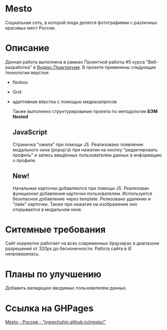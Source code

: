 # Mesto

Социальная сеть, в которой люди делятся фотографиями с различных красивых мест России.

# Описание

Данная работа выполнена в рамках Проектной работы #5 курса "Веб-разработка" в [Яндекс.Практикуме](https://practicum.yandex.ru/).
В проекте применены следующие технологии верстки:

- flexbox
- Grid
- адаптивная вёрстка с помощью медиазапросов

  Также выполнено структурирование проекта по методологии **БЭМ Nested**

  ## JavaScript

  Cтраничка "ожила" при помощи JS. Реализовано появление модального окна (popup'а) при нажатии на кнопку "редактировать профиль" и запись введённых пользователем данных в информацию о профиле.

  ## New!

  Начальные карточки добавляются при помощи JS.
  Реализован функционал добавления карточки пользователем. Используется безопасное добавление через template.
  Релизовано удаление и "лайк" карточки.
  Также при нажатие на изображение оно открывается в модальном окне.

# Ситемные требования

Сайт корректно работает на всех современных браузерах в диапазоне разрешений от 320px до бесконечности. Работа сайта в _IE_ непроверялась.

# Планы по улучшению

Добавить валидацию вводимых пользователем данных.

# Ссылка на GHPages

[Mesto - Россия - "ivgrechuhin.github.io/mesto/"](https://ivgrechuhin.github.io/mesto/)
